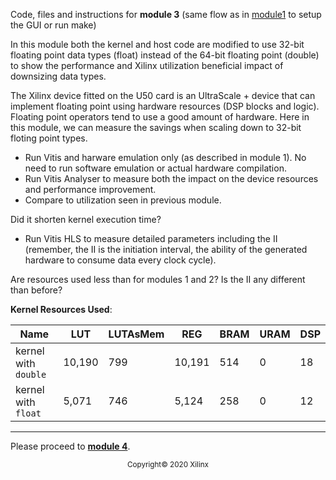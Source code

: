 Code, files and instructions for **module 3** (same flow as in [module1](../module1_baseline) to setup the GUI or run make)

In this module both the kernel and host code are modified to use 32-bit floating point data types (float) instead of the 64-bit floating point (double) to show the performance and Xilinx utilization beneficial impact of downsizing data types.

The Xilinx device fitted on the U50 card is an UltraScale + device that can implement floating point using hardware resources (DSP blocks and logic). Floating point operators tend to use a good amount of hardware. Here in this module, we can measure the savings when scaling down to 32-bit floting point types.

+ Run Vitis and harware emulation only (as described in module 1).  No need to run software emulation or actual hardware compilation.
+ Run Vitis Analyser to measure both the impact on the device resources and performance improvement.
+ Compare to utilization seen in previous module.

Did it shorten kernel execution time?

+ Run Vitis HLS to measure detailed parameters including the II (remember, the II is the initiation interval, the ability of the generated hardware to consume data every <II> clock cycle).

Are resources used less than for modules 1 and 2?
Is the II any different than before?


**Kernel Resources Used**:  

| Name                 | LUT           | LUTAsMem   | REG       | BRAM     | URAM   | DSP  |
|----------------------|---------------|------------|-----------|----------|--------|------|
| kernel with `double` |  10,190       |    799     |   10,191  |  514     |   0    |  18  |
| kernel with `float`  |   5,071       |    746     |    5,124  |  258     |   0    |  12  |



***
Please proceed to [**module 4**](../module4_dataflow).

<p align="center"><sup>Copyright&copy; 2020 Xilinx</sup></p>
